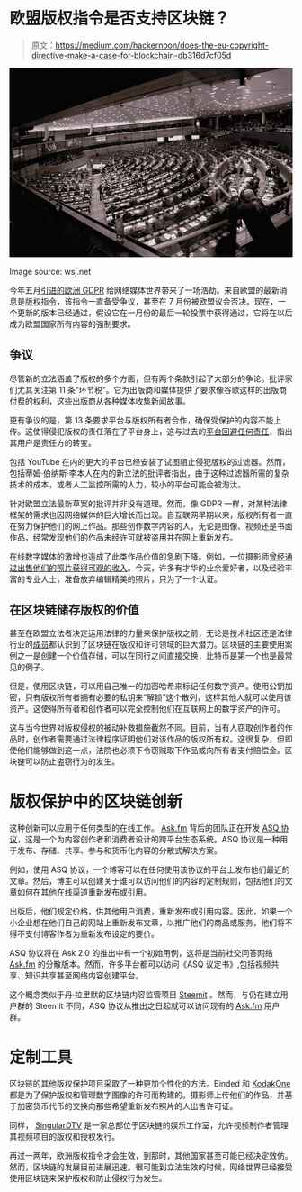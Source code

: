 # 欧盟版权指令是否支持区块链？

> 原文：<https://medium.com/hackernoon/does-the-eu-copyright-directive-make-a-case-for-blockchain-db316d7cf05d>

![](img/c9a61a0dfc4b55ac05279a29d820a95b.png)

Image source: wsj.net

今年五月[引进的](http://www.newlawjournal.co.uk/content/gdpr-havoc-way)[欧洲 GDPR](http://eugdpr.org/) 给网络媒体世界带来了一场浩劫。来自欧盟的最新消息是[版权指令](http://www.europarl.europa.eu/news/en/press-room/20180906IPR12103/parliament-adopts-its-position-on-digital-copyright-rules)，该指令一直备受争议，甚至在 7 月份被欧盟议会否决。现在，一个更新的版本已经通过，假设它在一月份的最后一轮投票中获得通过，它将在以后成为欧盟国家所有内容的强制要求。

## 争议

尽管新的立法涵盖了版权的多个方面，但有两个条款引起了大部分的争论。批评家们尤其关注第 11 条“环节税”。它为出版商和媒体提供了要求像谷歌这样的出版商付费的权利，这些出版商从各种媒体收集新闻故事。

更有争议的是，第 13 条要求平台与版权所有者合作，确保受保护的内容不能上传。这使得侵犯版权的责任落在了平台身上，这与过去的[平台回避任何责任](http://technology.findlaw.com/modern-law-practice/understanding-the-legal-issues-for-social-networking-sites-and.html)，指出其用户是责任方的转变。

包括 YouTube 在内的更大的平台已经安装了试图阻止侵犯版权的过滤器。然而，包括蒂姆·伯纳斯·李本人在内的新立法的批评者指出，由于这种过滤器所需的复杂技术的成本，或者人工监控所需的人力，较小的平台可能会被淘汰。

针对欧盟立法最新草案的批评并非没有道理。然而，像 GDPR 一样，对某种法律框架的需求也因网络媒体的巨大增长而出现。自互联网早期以来，版权所有者一直在努力保护他们的网上作品。那些创作数字内容的人，无论是图像、视频还是书面作品，经常发现他们的作品未经许可就被盗用并在网上重新发布。

在线数字媒体的激增也造成了此类作品价值的急剧下降。例如，一位摄影师[曾经通过出售他们的照片获得可观的收入](http://petapixel.com/2016/05/11/can-photographers-restore-devastated-business/)。今天，许多有才华的业余爱好者，以及经验丰富的专业人士，准备放弃编辑精美的照片，只为了一个认证。

## 在区块链储存版权的价值

甚至在欧盟立法者决定运用法律的力量来保护版权之前，无论是技术社区还是法律行业的[成员](http://abovethelaw.com/2018/02/how-blockchain-just-may-transform-online-copyright-protection/?rf=1)都认识到了区块链在版权和许可领域的巨大潜力。区块链的主要使用案例之一是创建一个价值存储，可以在同行之间直接交换，比特币是第一个也是最常见的例子。

但是，使用区块链，可以用自己唯一的加密哈希来标记任何数字资产。使用公钥加密，只有版权所有者拥有必要的私钥来“解锁”这个散列，这样其他人就可以使用该资产。这使得所有者和创作者可以完全控制他们在互联网上的数字资产的许可。

这与当今世界对版权侵权的被动补救措施截然不同。目前，当有人窃取创作者的作品时，创作者需要通过法律程序证明他们对该作品的版权所有权。这很复杂，但即使他们能够做到这一点，法院也必须下令窃贼取下作品或向所有者支付赔偿金。区块链可以防止盗窃行为的发生。

# 版权保护中的区块链创新

这种创新可以应用于任何类型的在线工作。 [Ask.fm](http://ask.fm) 背后的团队正在开发 [ASQ 协议](http://asqpro.io/)，这是一个为内容创作者和消费者设计的跨平台生态系统。ASQ 协议是一种用于发布、存储、共享、参与和货币化内容的分散式解决方案。

例如，使用 ASQ 协议，一个博客可以在任何使用该协议的平台上发布他们最近的文章。然后，博主可以创建关于谁可以访问他们的内容的定制规则，包括他们的文章如何在其他在线渠道重新发布或引用。

出版后，他们规定价格，供其他用户消费，重新发布或引用内容。因此，如果一个小企业想在他们自己的网站上重新发布文章，以推广他们的商品或服务，他们将不得不支付博客作者为重新发布设定的要价。

ASQ 协议将在 Ask 2.0 的推出中有一个初始用例，这将是当前社交问答网络 [Ask.fm](http://ask.fm) 的分散版本。然而，许多平台都可以访问《ASQ 议定书》,包括视频共享、知识共享甚至网络内容创建平台。

这个概念类似于丹·拉里默的区块链内容监管项目 [Steemit](http://steemit.com/) 。然而，与仍在建立用户群的 Steemit 不同，ASQ 协议从推出之日起就可以访问现有的 [Ask.fm](http://ask.fm) 用户群。

# 定制工具

区块链的其他版权保护项目采取了一种更加个性化的方法。Binded 和 [KodakOne](http://kodakone.com/) 都是为了保护版权和管理数字图像的许可而构建的。摄影师上传他们的作品，并基于加密货币代币的交换向那些希望重新发布照片的人出售许可证。

同样， [SingularDTV](http://singulardtv.com/) 是一家总部位于区块链的娱乐工作室，允许视频制作者管理其视频项目的版权和授权发行。

再过一两年，欧洲版权指令才会生效，到那时，其他国家甚至可能已经决定效仿。然而，区块链的发展目前进展迅速。很可能到立法生效的时候，网络世界已经接受使用区块链来保护版权和防止侵权行为发生。